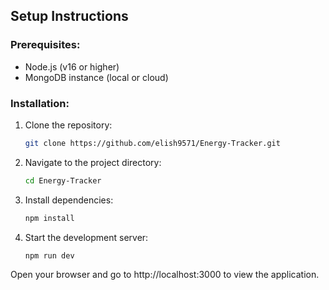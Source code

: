 ## Setup Instructions

### Prerequisites:
- Node.js (v16 or higher)
- MongoDB instance (local or cloud)

### Installation:

1. Clone the repository:
   
   ```bash
   git clone https://github.com/elish9571/Energy-Tracker.git
   
3. Navigate to the project directory:
   
   ```bash
   cd Energy-Tracker
   
5. Install dependencies:
   
   ```bash
   npm install

8. Start the development server:
   
   ```bash
   npm run dev

Open your browser and go to http://localhost:3000 to view the application.


